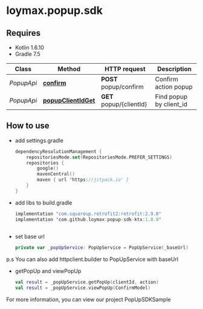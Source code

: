 # loymax.popup.sdk 

## Requires

* Kotlin 1.6.10
* Gradle 7.5

Class | Method | HTTP request | Description
------------ | ------------- | ------------- | -------------
*PopupApi* | [**confirm**](docs/PopupApi.md#confirm) | **POST** popup/confirm | Confirm action popup
*PopupApi* | [**popupClientIdGet**](docs/PopupApi.md#popupclientidget) | **GET** popup/{clientId} | Find popup by client_id

## How to use
* add settings.gradle
  ```kotlin
  dependencyResolutionManagement {
      repositoriesMode.set(RepositoriesMode.PREFER_SETTINGS)
      repositories {
          google()
          mavenCentral()
          maven { url 'https://jitpack.io' }
      }
  }
* add libs to build.gradle
  ```kotlin
  implementation "com.squareup.retrofit2:retrofit:2.9.0"
  implementation 'com.github.loymax:popup-sdk-ktx:1.0.0'
 
* set base url
  ```kotlin
  private var _popUpService: PopUpService = PopUpService(_baseUrl)
  
p.s
You can also add httpclient.builder to PopUpService with baseUrl

* getPopUp and viewPopUp
  ```kotlin
  val result = _popUpService.getPopUp(clientId, action)
  val result = _popUpService.viewPopUp(ConfirmModel)
  
For more information, you can view our project PopUpSDKSample
    
